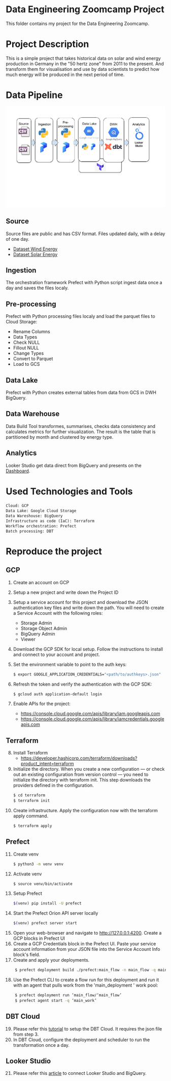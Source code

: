 # Data Engineering Zoomcamp Project
This folder contains my project for the Data Engineering Zoomcamp.
# Project Description
This is a simple project that takes historical data on solar and wind energy production in Germany in the "50 hertz zone" from 2011 to the present.  And transform them for visualisation and use by data scientists to predict how much energy will be produced in the next period of time.
# Data Pipeline
![Data Pipeline](https://github.com/MGibadulin/de_zoomcamp_2023/blob/main/final_project/DataPipeline.png)
## Source
Source files are public and has CSV format. Files updated daily, with a delay of one day. 
- [Dataset Wind Energy](https://ds.50hertz.com/api/WindPowerForecast/DownloadFile?fileName=2023.csv)
- [Dataset Solar Energy](https://ds.50hertz.com/api/PhotovoltaicActual/DownloadFile?fileName=2023.csv)
## Ingestion
The orchestration framework Prefect with Python script ingest data once a day and saves the files localy.
## Pre-processing
Prefect with Python processing files localy and load the parquet files to Cloud Storage:
- Rename Columns
- Data Types
- Check NULL
- Fillout NULL
- Change Types
- Convert to Parquet
- Load to GCS
## Data Lake
Prefect with Python creates external tables from data from GCS in DWH BigQuery.
## Data Warehouse
Data Build Tool transformes, summarises, checks data consistency and calculates metrics for further visualization. The result is the table that is partitioned by month and clustered by energy type.
## Analytics
Looker Studio get data direct from BigQuery and presents on the [Dashboard](.). 


# Used Technologies and Tools
    Cloud: GCP
    Data Lake: Google Cloud Storage
    Data Wareshouse: BigQuery
    Infrastructure as code (IaC): Terraform
    Workflow orchestration: Prefect
    Batch processing: DBT

# Reproduce the project

## GCP

1. Create an account on GCP
2. Setup a new project and write down the Project ID
3. Setup a service account for this project and download the JSON authentication key files and write down the path. You will need to create a Service Account with the following roles:
    - Storage Admin
    - Storage Object Admin
    - BigQuery Admin
    - Viewer
4. Download the GCP SDK for local setup. Follow the instructions to install and connect to your account and project.
5. Set the environment variable to point to the auth keys:

    ```bash
    $ export GOOGLE_APPLICATION_CREDENTIALS="<path/to/authkeys>.json"
    ```
6. Refresh the token and verify the authentication with the GCP SDK:
    ```bash
    $ gcloud auth application-default login
    ```
7. Enable APIs for the project:
    - https://console.cloud.google.com/apis/library/iam.googleapis.com
    - https://console.cloud.google.com/apis/library/iamcredentials.googleapis.com

## Terraform

8. Install Terraform
    - https://developer.hashicorp.com/terraform/downloads?product_intent=terraform
9. Initialize the directory. When you create a new configuration — or check out an existing configuration from version control — you need to initialize the directory with terraform init. This step downloads the providers defined in the configuration.
    ```bash
    $ cd terraform
    $ terraform init
    ```
10. Create infrastructure. Apply the configuration now with the terraform apply command.
    ```bash
    $ terraform apply
    ```
## Prefect
11. Create venv
    ```bash
    $ python3 -m venv venv
    ```
12. Activate venv
    ```bash
    $ source venv/bin/activate
    ```
13. Setup Prefect
    ```bash
    $(venv) pip install -U prefect
    ```
14. Start the Prefect Orion API server locally
    ```bash
    $(venv) prefect server start
    ```
15. Open your web-browser and navigate to http://127.0.0.1:4200. Create a GCP blocks in Prefect UI
16. Create a GCP Credentials block in the Prefect UI. Paste your service account information from your JSON file into the Service Account Info block's field.
17. Create and apply your deployments.
```bash
    $ prefect deployment build ./prefect:main_flow -n main_flow -q main_deployment  --apply --cron "0 0 * * *"
```
18. Use the Prefect CLI to create a flow run for this deployment and run it with an agent that pulls work from the 'main_deployment ' work pool:
```bash
    $ prefect deployment run ‘main_flow/‘main_flow’
    $ prefect agent start -q ‘main_work’
```
## DBT Cloud
19. Please refer this [tutorial](https://github.com/DataTalksClub/data-engineering-zoomcamp/blob/1bfbc36c90d5e15c6aa18efd56420d0c4f7eeb4e/week_4_analytics_engineering/dbt_cloud_setup.md) to setup the DBT Cloud. It requires the json file from step 3.
20. In DBT Cloud, configure the deployment and scheduler to run the transformation once a day.

## Looker Studio
21. Please refer this [article](https://support.google.com/looker-studio/answer/6370296#zippy=%2Cin-this-article) to connect Looker Studio and BigQuery.
